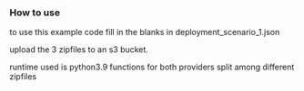 ### How to use
to use this example code fill in the blanks in deployment_scenario_1.json

upload the 3 zipfiles to an s3 bucket.

runtime used is python3.9 
functions for both providers split among different zipfiles